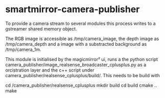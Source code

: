 # smartmirror-camera-publisher

To provide a camera stream to several modules this process writes to a gstreamer shared memory object.

The RGB image is accessible as /tmp/camera_image, the depth image as /tmp/camera_depth 
and a image with a substracted background as /tmp/camera_1m.

This module is initialised by the magicmirror² ui, runs a the python script camera_publisher/image_realsense_broadcaster_cplusplus.py as a orcistration layer and the c++ script under camera_publisher/realsense_cplusplus/build/.
This needs to be build with 

cd /camera_publisher/realsense_cplusplus
mkdir build
cd build
cmake ..
make
